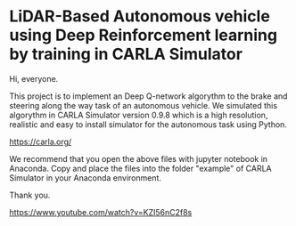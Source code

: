 # LiDAR-Based Autonomous vehicle using Deep Reinforcement learning by training in CARLA Simulator

  Hi, everyone. 

  This project is to implement an Deep Q-network algorythm to the brake and steering along the way task of an autonomous vehicle.
We simulated this algorythm in CARLA Simulator version 0.9.8 which is a high resolution, realistic and easy to install simulator for the autonomous task using Python.

https://carla.org/

We recommend that you open the above files with jupyter notebook in Anaconda. Copy and place the files into the folder "example" of CARLA Simulator in your Anaconda environment.

  Thank you.

https://www.youtube.com/watch?v=KZI56nC2f8s
